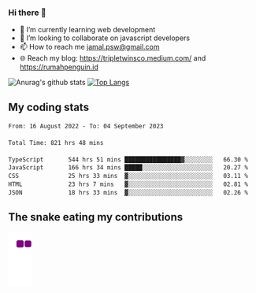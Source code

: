 ### Hi there 👋

<!--
**padepokanpenguin/padepokanpenguin** is a ✨ _special_ ✨ repository because its `README.md` (this file) appears on your GitHub profile.
-->

- 🌱 I’m currently learning  web development
- 👯 I’m looking to collaborate on javascript developers
- 📫 How to reach me jamal.psw@gmail.com
- 🌐 Reach my blog:
   https://tripletwinsco.medium.com/ and
   https://rumahpenguin.id

![Anurag's github stats](https://github-readme-stats.vercel.app/api?username=padepokanpenguin&count_private=true&disable_animations=false&show_icons=true&theme=default)
[![Top Langs](https://github-readme-stats.vercel.app/api/top-langs/?username=padepokanpenguin&theme=default&layout=compact)](https://github.com/padepokanpenguin)

## My coding stats

<!--START_SECTION:waka-->

```txt
From: 16 August 2022 - To: 04 September 2023

Total Time: 821 hrs 48 mins

TypeScript       544 hrs 51 mins ████████████████▓░░░░░░░░   66.30 %
JavaScript       166 hrs 34 mins █████░░░░░░░░░░░░░░░░░░░░   20.27 %
CSS              25 hrs 33 mins  ▓░░░░░░░░░░░░░░░░░░░░░░░░   03.11 %
HTML             23 hrs 7 mins   ▓░░░░░░░░░░░░░░░░░░░░░░░░   02.81 %
JSON             18 hrs 33 mins  ▓░░░░░░░░░░░░░░░░░░░░░░░░   02.26 %
```

<!--END_SECTION:waka-->


## The snake eating my contributions
![snake gif](https://github.com/padepokanpenguin/padepokanpenguin/blob/output/github-contribution-grid-snake.gif)
